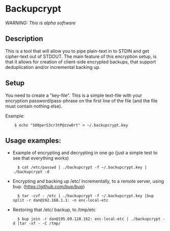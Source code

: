 # Backupcrypt
*WARNING: This is alpha software*

## Description

This is a tool that will allow you to pipe plain-text in to STDIN and get
cipher-text out of STDOUT. The main feature of this encryption setup, is that
it allows for creation of client-side encrypted backups, that support deduplication and/or incremental backing
up.


## Setup

You need to create a "key-file". This is a simple text-file with your
encryption password/pass-phrase on the first line of the file (and the file
must contain nothing else).

Example:

        $ echo "S00perS3cr3tP@zzw0rt" > ~/.backupcrypt.key


## Usage examples:

- Example of encrypting and decrypting in one go (just a simple test to see that everything works) 

        $ cat /etc/passwd | ./backupcrypt -f ~/.backupcrypt.key | ./backupcrypt -d

- Encrypting and backing up /etc/ incrementally, to a remote server, using bup. (https://github.com/bup/bup)

        $ tar -cvf - /etc | ./backupcrypt -f ~/.backupcrypt.key |bup split -r dan@192.168.1.1: -n enc-local-etc
 
- Restoring that /etc/ backup, to /tmp/etc

        $ bup join -r dan@195.69.128.162: enc-local-etc | ./backupcrypt -d |tar -xf - -C /tmp/